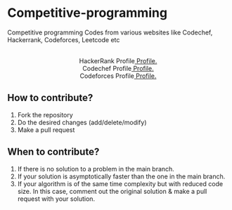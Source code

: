 # Competitive-programming
Competitive programming Codes from various websites like Codechef, Hackerrank, Codeforces, Leetcode etc

<p align="center">
    <br>HackerRank Profile<a href="https://www.hackerrank.com/cris_ronaldo"> Profile.</a>
    <br>Codechef Profile<a href="https://www.codechef.com/users/cris_ronaldo"> Profile.</a>
    <br>Codeforces Profile<a href="https://codeforces.com/profile/cris_ronaldo"> Profile.</a>
</p>

## How to contribute?

1. Fork the repository
2. Do the desired changes (add/delete/modify)
3. Make a pull request

## When to contribute?

1. If there is no solution to a problem in the main branch.
2. If your solution is asymptotically faster than the one in the main branch.
3. If your algorithm is of the same time complexity but with reduced code size. In this case, comment out the original solution & make a pull request with your solution.

